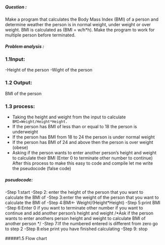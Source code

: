 ##### Question :
   Make a program that calculates the Body Mass Index (BMI) of a person and determine weather the person is
  in normal weight, under weight or over weight. BMI is calculated as (BMI = w/h*h). Make the program to
  work for multiple person before terminated.
##### Problem analysis :

### 1.1Input:
-Height of the person
-Wight of the person

### 1.2 Output:
BMI of the person 
 
### 1.3 process:
-	Taking the height and weight from the input to calculate 
```	BMI=Weight/Height*Height.```
-	If the person has BMI of less than or equal to 18 the person is underweight 
-	If the person has BMI from 18 to 24 the person is under normal weight
-	If the person has BMI of 24 and above then the person is over weight (obese)
-	Asking if the person wants to enter another person’s height and weight to calculate their BMI (Enter 0 to terminate other number to continue)
After this process to make this easy to code and compile let me write the pseudocode (false code)

#####  pseudocode:
-Step 1:start 
-Step 2: enter the height of the person that you want to calculate the BMI of
-Step 3:enter the weight of the person that you want to calculate the BMI of
-Step 4:BMI← Weight/(Height*Height)
-Step 5:print BMI
-Step 6:Enter 0 if you want to terminate other number if you want to continue and add another person’s height and weight /*Ask if the person wants to enter anothers person height and weight to calculate BMI of another person */
-Step 7:If the numbered entered is different from zero go to step 2
-Step 8:else print you have finished calculating 
-Step 9: stop

#####1.5 Flow chart
